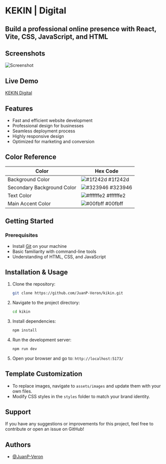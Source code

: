 # KEKIN | Digital

## Build a professional online presence with React, Vite, CSS, JavaScript, and HTML
## Screenshots

![Screenshot](https://github.com/JuanP-Veron/kikin/scr/assets/kikin.PNG)

## Live Demo

[KEKIN Digital](https://juanp-veron.github.io/kikin/)

## Features

- Fast and efficient website development
- Professional design for businesses
- Seamless deployment process
- Highly responsive design
- Optimized for marketing and conversion

## Color Reference

| Color                     | Hex Code                                                             |
|---------------------------|----------------------------------------------------------------------|
| Background Color          | ![#1f242d](https://via.placeholder.com/10/1f242d?text=+) #1f242d    |
| Secondary Background Color | ![#323946](https://via.placeholder.com/10/323946?text=+) #323946    |
| Text Color               | ![#ffffffe2](https://via.placeholder.com/10/ffffffe2?text=+) #ffffffe2 |
| Main Accent Color        | ![#00fbff](https://via.placeholder.com/10/00fbff?text=+) #00fbff      |

## Getting Started

### Prerequisites
- Install [Git](https://git-scm.com/) on your machine
- Basic familiarity with command-line tools
- Understanding of HTML, CSS, and JavaScript

## Installation & Usage

1. Clone the repository:
   ```bash
   git clone https://github.com/JuanP-Veron/kikin.git
   ```
2. Navigate to the project directory:
   ```bash
   cd kikin
   ```
3. Install dependencies:
   ```bash
   npm install
   ```
4. Run the development server:
   ```bash
   npm run dev
   ```
5. Open your browser and go to: `http://localhost:5173/`

## Template Customization

- To replace images, navigate to `assets/images` and update them with your own files.
- Modify CSS styles in the `styles` folder to match your brand identity.

## Support

If you have any suggestions or improvements for this project, feel free to contribute or open an issue on GitHub!

## Authors

- [@JuanP-Veron](https://github.com/JuanP-Veron)


